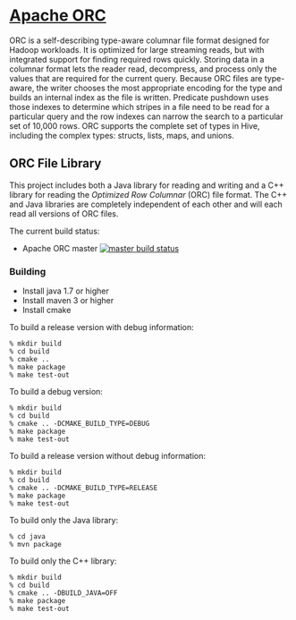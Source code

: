 # [Apache ORC](https://orc.apache.org/)

ORC is a self-describing type-aware columnar file format designed for
Hadoop workloads. It is optimized for large streaming reads, but with
integrated support for finding required rows quickly. Storing data in
a columnar format lets the reader read, decompress, and process only
the values that are required for the current query. Because ORC files
are type-aware, the writer chooses the most appropriate encoding for
the type and builds an internal index as the file is written.
Predicate pushdown uses those indexes to determine which stripes in a
file need to be read for a particular query and the row indexes can
narrow the search to a particular set of 10,000 rows. ORC supports the
complete set of types in Hive, including the complex types: structs,
lists, maps, and unions.

## ORC File Library

This project includes both a Java library for reading and writing and
a C++ library for reading the _Optimized Row Columnar_ (ORC) file
format. The C++ and Java libraries are completely independent of each
other and will each read all versions of ORC files.

The current build status:
* Apache ORC master <a href="https://travis-ci.org/apache/orc/branches">
![master build status](https://travis-ci.org/apache/orc.svg?branch=master)</a>

### Building

* Install java 1.7 or higher
* Install maven 3 or higher
* Install cmake

To build a release version with debug information:
```shell
% mkdir build
% cd build
% cmake ..
% make package
% make test-out

```

To build a debug version:
```shell
% mkdir build
% cd build
% cmake .. -DCMAKE_BUILD_TYPE=DEBUG
% make package
% make test-out

```

To build a release version without debug information:
```shell
% mkdir build
% cd build
% cmake .. -DCMAKE_BUILD_TYPE=RELEASE
% make package
% make test-out

```

To build only the Java library:
```shell
% cd java
% mvn package

```

To build only the C++ library:
```shell
% mkdir build
% cd build
% cmake .. -DBUILD_JAVA=OFF
% make package
% make test-out

```
